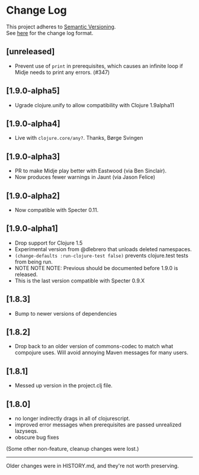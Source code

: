 # Change Log
This project adheres to [Semantic Versioning](http://semver.org/).       
See [here](http://keepachangelog.com/) for the change log format.

## [unreleased]
- Prevent use of `print` in prerequisites, which causes an infinite
  loop if Midje needs to print any errors. (#347)

## [1.9.0-alpha5]
- Ugrade clojure.unify to allow compatibility with Clojure 1.9alpha11

## [1.9.0-alpha4]
- Live with `clojure.core/any?`. Thanks, Børge Svingen

## [1.9.0-alpha3]
- PR to make Midje play better with Eastwood (via Ben Sinclair).
- Now produces fewer warnings in Jaunt (via Jason Felice)

## [1.9.0-alpha2]
- Now compatible with Specter 0.11.

## [1.9.0-alpha1]
- Drop support for Clojure 1.5
- Experimental version from @dlebrero that unloads deleted namespaces.
- `(change-defaults :run-clojure-test false)` prevents clojure.test tests from being run.
- NOTE NOTE NOTE: Previous should be documented before 1.9.0 is released.
- This is the last version compatible with Specter 0.9.X

## [1.8.3] 
- Bump to newer versions of dependencies

## [1.8.2]
- Drop back to an older version of commons-codec to match what compojure uses.
  Will avoid annoying Maven messages for many users.

## [1.8.1]
- Messed up version in the project.clj file.

## [1.8.0]
- no longer indirectly drags in all of clojurescript.
- improved error messages when prerequisites are passed unrealized lazyseqs.
- obscure bug fixes

(Some other non-feature, cleanup changes were lost.)



---------------------

Older changes were in HISTORY.md, and they're not worth preserving.
